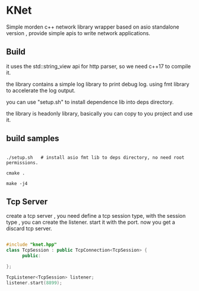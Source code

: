 
# KNet 
Simple morden c++ network library wrapper based on asio standalone version , provide simple apis to write network applications. 



## Build 
it uses the std::string_view api for http parser, so we need c++17 to compile it. 

the library contains a simple log library to print debug log. using fmt library to accelerate the log output.

you can use "setup.sh" to install dependence lib into deps directory.   

the library is headonly library, basically you can copy to you project and use it.


## build samples
```shell

./setup.sh   # install asio fmt lib to deps directory, no need root permissions. 

cmake . 

make -j4 

```



## Tcp Server 

create a tcp server , you need define a tcp session type,  with the session type , you can create the listener. 
start it with the port. now you get a discard tcp server. 

```cpp

#include "knet.hpp"
class TcpSession : public TcpConnection<TcpSession> {
      public:

}; 

TcpListener<TcpSession> listener;
listener.start(8899); 


```
